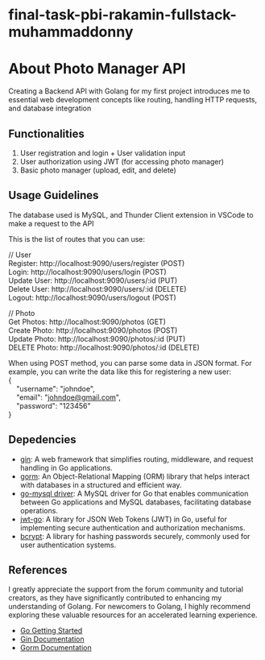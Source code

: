 # final-task-pbi-rakamin-fullstack-muhammaddonny

# About Photo Manager API

Creating a Backend API with Golang for my first project introduces me to essential web development concepts like routing, handling HTTP requests, and database integration

## Functionalities

1. User registration and login + User validation input
2. User authorization using JWT (for accessing photo manager)
3. Basic photo manager (upload, edit, and delete)

## Usage Guidelines

The database used is MySQL, and Thunder Client extension in VSCode to make a request to the API

This is the list of routes that you can use:

// User <br>
Register: http://localhost:9090/users/register (POST)<br>
Login: http://localhost:9090/users/login (POST)<br>
Update User: http://localhost:9090/users/:id (PUT)<br>
Delete User: http://localhost:9090/users/:id (DELETE)<br>
Logout: http://localhost:9090/users/logout (POST)<br>

// Photo<br>
Get Photos: http://localhost:9090/photos (GET)<br>
Create Photo: http://localhost:9090/photos (POST)<br>
Update Photo: http://localhost:9090/photos/:id (PUT)<br>
DELETE Photo: http://localhost:9090/photos/:id (DELETE)<br>

When using POST method, you can parse some data in JSON format. For example, you can write the data like this for registering a new user:<br>
{<br>
&nbsp;&nbsp;&nbsp;&nbsp;"username": "johndoe",<br>
&nbsp;&nbsp;&nbsp;&nbsp;"email": "johndoe@gmail.com",<br>
&nbsp;&nbsp;&nbsp;&nbsp;"password": "123456"<br>
}

## Depedencies

- [gin](https://github.com/gin-gonic/gin): A web framework that simplifies routing, middleware, and request handling in Go applications.
- [gorm](https://github.com/go-gorm/gorm): An Object-Relational Mapping (ORM) library that helps interact with databases in a structured and efficient way.
- [go-mysql driver](https://github.com/go-sql-driver/mysql): A MySQL driver for Go that enables communication between Go applications and MySQL databases, facilitating database operations.
- [jwt-go](https://github.com/golang-jwt/jwt): A library for JSON Web Tokens (JWT) in Go, useful for implementing secure authentication and authorization mechanisms.
- [bcrypt](https://pkg.go.dev/golang.org/x/crypto/bcrypt): A library for hashing passwords securely, commonly used for user authentication systems.

## References

I greatly appreciate the support from the forum community and tutorial creators, as they have significantly contributed to enhancing my understanding of Golang. For newcomers to Golang, I highly recommend exploring these valuable resources for an accelerated learning experience.

- [Go Getting Started](https://go.dev/doc/tutorial/getting-started)
- [Gin Documentation](https://gin-gonic.com/docs/)
- [Gorm Documentation](https://gorm.io/index.html)